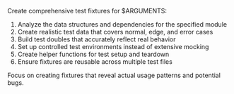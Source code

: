 Create comprehensive test fixtures for $ARGUMENTS:

1. Analyze the data structures and dependencies for the specified module
2. Create realistic test data that covers normal, edge, and error cases
3. Build test doubles that accurately reflect real behavior
4. Set up controlled test environments instead of extensive mocking
5. Create helper functions for test setup and teardown
6. Ensure fixtures are reusable across multiple test files

Focus on creating fixtures that reveal actual usage patterns and potential bugs.
